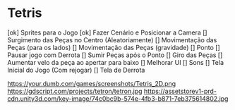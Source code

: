 # Tetris

[ok] Sprites para o Jogo
[ok] Fazer Cenário e Posicionar a Camera
[] Surgimento das Peças no Centro (Aleatoriamente)
[] Movimentação das Peças (para os lados)
[] Movimentação das Peças (gravidade)
[] Ponto
[] Pausar jogo com Derrota
[] Sumir Peças após o Ponto
[] Giro das Peças
[] Aumentar velo da peça ao apertar para baixo
[] Melhorar UI
[] Sons
[] Tela Inicial do Jogo (Com rejogar)
[] Tela de Derrota

https://your.dumb.com/games/screenshots/Tetris_2D.png
https://gdscript.com/projects/tetron/tetron.jpg
https://assetstorev1-prd-cdn.unity3d.com/key-image/74c0bc9b-574e-4fb3-b871-7eb375614802.jpg